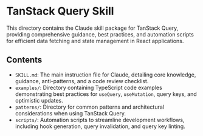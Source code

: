 # TanStack Query Skill

This directory contains the Claude skill package for TanStack Query, providing comprehensive guidance, best practices, and automation scripts for efficient data fetching and state management in React applications.

## Contents

*   `SKILL.md`: The main instruction file for Claude, detailing core knowledge, guidance, anti-patterns, and a code review checklist.
*   `examples/`: Directory containing TypeScript code examples demonstrating best practices for `useQuery`, `useMutation`, query keys, and optimistic updates.
*   `patterns/`: Directory for common patterns and architectural considerations when using TanStack Query.
*   `scripts/`: Automation scripts to streamline development workflows, including hook generation, query invalidation, and query key linting.
